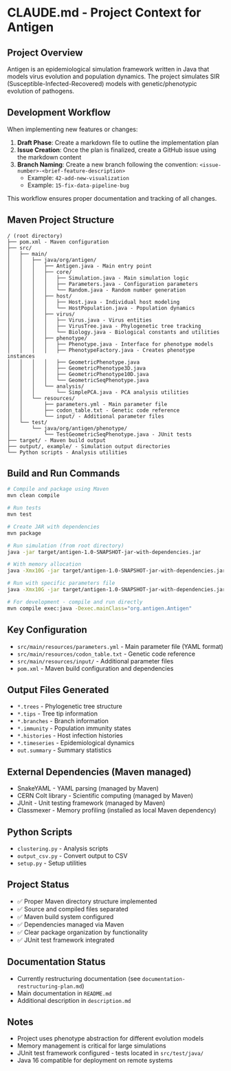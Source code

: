 # CLAUDE.md - Project Context for Antigen

## Project Overview
Antigen is an epidemiological simulation framework written in Java that models virus evolution and population dynamics. The project simulates SIR (Susceptible-Infected-Recovered) models with genetic/phenotypic evolution of pathogens.

## Development Workflow

When implementing new features or changes:
1. **Draft Phase**: Create a markdown file to outline the implementation plan
2. **Issue Creation**: Once the plan is finalized, create a GitHub issue using the markdown content
3. **Branch Naming**: Create a new branch following the convention: `<issue-number>-<brief-feature-description>`
   - Example: `42-add-new-visualization`
   - Example: `15-fix-data-pipeline-bug`

This workflow ensures proper documentation and tracking of all changes.

## Maven Project Structure
```
/ (root directory)
├── pom.xml - Maven configuration
├── src/
│   ├── main/
│   │   ├── java/org/antigen/
│   │   │   ├── Antigen.java - Main entry point
│   │   │   ├── core/
│   │   │   │   ├── Simulation.java - Main simulation logic
│   │   │   │   ├── Parameters.java - Configuration parameters
│   │   │   │   └── Random.java - Random number generation
│   │   │   ├── host/
│   │   │   │   ├── Host.java - Individual host modeling
│   │   │   │   └── HostPopulation.java - Population dynamics
│   │   │   ├── virus/
│   │   │   │   ├── Virus.java - Virus entities
│   │   │   │   ├── VirusTree.java - Phylogenetic tree tracking
│   │   │   │   └── Biology.java - Biological constants and utilities
│   │   │   ├── phenotype/
│   │   │   │   ├── Phenotype.java - Interface for phenotype models
│   │   │   │   ├── PhenotypeFactory.java - Creates phenotype instances
│   │   │   │   ├── GeometricPhenotype.java
│   │   │   │   ├── GeometricPhenotype3D.java
│   │   │   │   ├── GeometricPhenotype10D.java
│   │   │   │   └── GeometricSeqPhenotype.java
│   │   │   └── analysis/
│   │   │       └── SimplePCA.java - PCA analysis utilities
│   │   └── resources/
│   │       ├── parameters.yml - Main parameter file
│   │       ├── codon_table.txt - Genetic code reference
│   │       └── input/ - Additional parameter files
│   └── test/
│       └── java/org/antigen/phenotype/
│           └── TestGeometricSeqPhenotype.java - JUnit tests
├── target/ - Maven build output
├── output/, example/ - Simulation output directories
└── Python scripts - Analysis utilities
```

## Build and Run Commands
```bash
# Compile and package using Maven
mvn clean compile

# Run tests
mvn test

# Create JAR with dependencies
mvn package

# Run simulation (from root directory)
java -jar target/antigen-1.0-SNAPSHOT-jar-with-dependencies.jar

# With memory allocation
java -Xmx10G -jar target/antigen-1.0-SNAPSHOT-jar-with-dependencies.jar

# Run with specific parameters file
java -Xmx10G -jar target/antigen-1.0-SNAPSHOT-jar-with-dependencies.jar parameters.yml

# For development - compile and run directly
mvn compile exec:java -Dexec.mainClass="org.antigen.Antigen"
```

## Key Configuration
- `src/main/resources/parameters.yml` - Main parameter file (YAML format)
- `src/main/resources/codon_table.txt` - Genetic code reference
- `src/main/resources/input/` - Additional parameter files
- `pom.xml` - Maven build configuration and dependencies

## Output Files Generated
- `*.trees` - Phylogenetic tree structure
- `*.tips` - Tree tip information
- `*.branches` - Branch information
- `*.immunity` - Population immunity states
- `*.histories` - Host infection histories
- `*.timeseries` - Epidemiological dynamics
- `out.summary` - Summary statistics

## External Dependencies (Maven managed)
- SnakeYAML - YAML parsing (managed by Maven)
- CERN Colt library - Scientific computing (managed by Maven) 
- JUnit - Unit testing framework (managed by Maven)
- Classmexer - Memory profiling (installed as local Maven dependency)

## Python Scripts
- `clustering.py` - Analysis scripts
- `output_csv.py` - Convert output to CSV
- `setup.py` - Setup utilities

## Project Status
- ✅ Proper Maven directory structure implemented
- ✅ Source and compiled files separated
- ✅ Maven build system configured
- ✅ Dependencies managed via Maven
- ✅ Clear package organization by functionality
- ✅ JUnit test framework integrated

## Documentation Status
- Currently restructuring documentation (see `documentation-restructuring-plan.md`)
- Main documentation in `README.md`
- Additional description in `description.md`

## Notes
- Project uses phenotype abstraction for different evolution models
- Memory management is critical for large simulations
- JUnit test framework configured - tests located in `src/test/java/`
- Java 16 compatible for deployment on remote systems